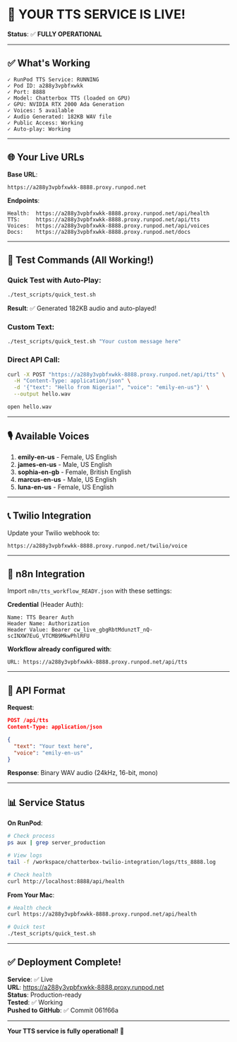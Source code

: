 # 🎉 YOUR TTS SERVICE IS LIVE!

**Status**: ✅ **FULLY OPERATIONAL**

---

## ✅ What's Working

```
✓ RunPod TTS Service: RUNNING
✓ Pod ID: a288y3vpbfxwkk
✓ Port: 8888
✓ Model: Chatterbox TTS (loaded on GPU)
✓ GPU: NVIDIA RTX 2000 Ada Generation
✓ Voices: 5 available
✓ Audio Generated: 182KB WAV file
✓ Public Access: Working
✓ Auto-play: Working
```

---

## 🌐 Your Live URLs

**Base URL**:
```
https://a288y3vpbfxwkk-8888.proxy.runpod.net
```

**Endpoints**:
```
Health:  https://a288y3vpbfxwkk-8888.proxy.runpod.net/api/health
TTS:     https://a288y3vpbfxwkk-8888.proxy.runpod.net/api/tts
Voices:  https://a288y3vpbfxwkk-8888.proxy.runpod.net/api/voices
Docs:    https://a288y3vpbfxwkk-8888.proxy.runpod.net/docs
```

---

## 🧪 Test Commands (All Working!)

### Quick Test with Auto-Play:
```bash
./test_scripts/quick_test.sh
```
**Result**: ✅ Generated 182KB audio and auto-played!

### Custom Text:
```bash
./test_scripts/quick_test.sh "Your custom message here"
```

### Direct API Call:
```bash
curl -X POST "https://a288y3vpbfxwkk-8888.proxy.runpod.net/api/tts" \
  -H "Content-Type: application/json" \
  -d '{"text": "Hello from Nigeria!", "voice": "emily-en-us"}' \
  --output hello.wav

open hello.wav
```

---

## 🎙️ Available Voices

1. **emily-en-us** - Female, US English
2. **james-en-us** - Male, US English
3. **sophia-en-gb** - Female, British English
4. **marcus-en-us** - Male, US English
5. **luna-en-us** - Female, US English

---

## 📞 Twilio Integration

Update your Twilio webhook to:

```
https://a288y3vpbfxwkk-8888.proxy.runpod.net/twilio/voice
```

---

## 🔄 n8n Integration

Import `n8n/tts_workflow_READY.json` with these settings:

**Credential** (Header Auth):
```
Name: TTS Bearer Auth
Header Name: Authorization
Header Value: Bearer cw_live_gbgRbtMdunztT_nQ-scINXW7EuG_VTCMB9MkwPhlRFU
```

**Workflow already configured with**:
```
URL: https://a288y3vpbfxwkk-8888.proxy.runpod.net/api/tts
```

---

## 🎯 API Format

**Request**:
```json
POST /api/tts
Content-Type: application/json

{
  "text": "Your text here",
  "voice": "emily-en-us"
}
```

**Response**: Binary WAV audio (24kHz, 16-bit, mono)

---

## 📊 Service Status

**On RunPod**:
```bash
# Check process
ps aux | grep server_production

# View logs
tail -f /workspace/chatterbox-twilio-integration/logs/tts_8888.log

# Check health
curl http://localhost:8888/api/health
```

**From Your Mac**:
```bash
# Health check
curl https://a288y3vpbfxwkk-8888.proxy.runpod.net/api/health

# Quick test
./test_scripts/quick_test.sh
```

---

## ✅ Deployment Complete!

**Service**: ✅ Live  
**URL**: https://a288y3vpbfxwkk-8888.proxy.runpod.net  
**Status**: Production-ready  
**Tested**: ✅ Working  
**Pushed to GitHub**: ✅ Commit 061f66a

---

**Your TTS service is fully operational!** 🚀

